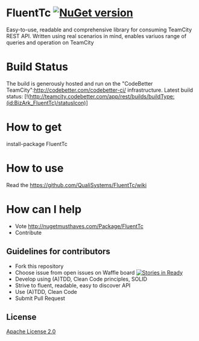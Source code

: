 # FluentTc [![NuGet version](https://badge.fury.io/nu/FluentTc.svg)](https://badge.fury.io/nu/FluentTc)
Easy-to-use, readable and comprehensive library for consuming TeamCity REST API. Written using real scenarios in mind, enables variuos range of queries and operation on TeamCity

# Build Status

The build is generously hosted and run on the "CodeBetter TeamCity":http://codebetter.com/codebetter-ci/ infrastructure.
Latest build status: [!(http://teamcity.codebetter.com/app/rest/builds/buildType:(id:BizArk_FluentTc)/statusIcon)]

# How to get
install-package FluentTc

# How to use
Read the https://github.com/QualiSystems/FluentTc/wiki

# How can I help
* Vote  http://nugetmusthaves.com/Package/FluentTc
* Contribute 

## Guidelines for contributors
* Fork this repository 
* Choose issue from open issues on Waffle board [![Stories in Ready](https://badge.waffle.io/borismod/FluentTc.png?label=ready&title=Ready)](https://waffle.io/borismod/FluentTc)
* Develop using (A)TDD, Clean Code principles, SOLID
* Strive to fluent, readable, easy to discover API
* Use (A)TDD, Clean Code
* Submit Pull Request

## License
[Apache License 2.0](https://github.com/QualiSystems/FluentTc/blob/master/LICENSE)



